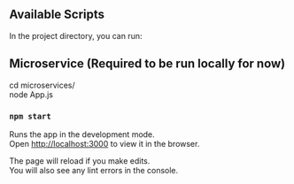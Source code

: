## Available Scripts

In the project directory, you can run:


## Microservice (Required to be run locally for now)
cd microservices/<br>
node App.js


### `npm start`

Runs the app in the development mode.<br>
Open [http://localhost:3000](http://localhost:3000) to view it in the browser.

The page will reload if you make edits.<br>
You will also see any lint errors in the console.
